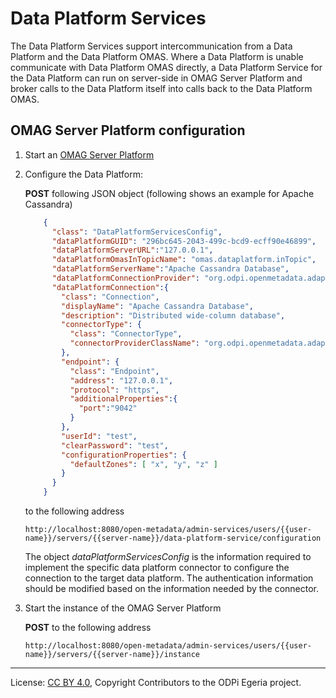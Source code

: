 <!-- SPDX-License-Identifier: CC-BY-4.0 -->
<!-- Copyright Contributors to the ODPi Egeria project. -->

# Data Platform Services

The Data Platform Services support intercommunication from a Data Platform and
the Data Platform OMAS. Where a Data Platform is unable communicate with Data Platform 
OMAS directly, a Data Platform Service for the Data Platform can run on server-side in
OMAG Server Platform and broker calls to the Data Platform itself into calls back
to the Data Platform OMAS. 

## OMAG Server Platform configuration

1. Start an [OMAG Server Platform](../../../open-metadata-resources/open-metadata-tutorials/omag-server-tutorial)
1. Configure the Data Platform:

    **POST** following JSON object (following shows an example for Apache Cassandra)

    ```json
        {
          "class": "DataPlatformServicesConfig",
          "dataPlatformGUID": "296bc645-2043-499c-bcd9-ecff90e46899",
          "dataPlatformServerURL":"127.0.0.1",
          "dataPlatformOmasInTopicName": "omas.dataplatform.inTopic",
          "dataPlatformServerName":"Apache Cassandra Database",
          "dataPlatformConnectionProvider": "org.odpi.openmetadata.adapters.connectors.datastore.cassandra.CassandraDataStoreProvider",
          "dataPlatformConnection":{
            "class": "Connection",
            "displayName": "Apache Cassandra Database",
            "description": "Distributed wide-column database",
            "connectorType": {
              "class": "ConnectorType",
              "connectorProviderClassName": "org.odpi.openmetadata.adapters.connectors.datastore.cassandra.CassandraDataStoreProvider"
            },
            "endpoint": {
              "class": "Endpoint",
              "address": "127.0.0.1",
              "protocol": "https",
              "additionalProperties":{
                "port":"9042"
              }
            },
            "userId": "test",
            "clearPassword": "test",
            "configurationProperties": {
              "defaultZones": [ "x", "y", "z" ]
            }
          }
        }
    ```
    
    to the following address

    ```
    http://localhost:8080/open-metadata/admin-services/users/{{user-name}}/servers/{{server-name}}/data-platform-service/configuration
    ```

    The object *dataPlatformServicesConfig* is the information required to implement the specific data platform connector to configure the connection to the target data platform. 
    The authentication information should be modified based on the information needed by the connector.

1. Start the instance of the OMAG Server Platform

    **POST** to the following address
    
    ```
    http://localhost:8080/open-metadata/admin-services/users/{{user-name}}/servers/{{server-name}}/instance
    ```

----
License: [CC BY 4.0](https://creativecommons.org/licenses/by/4.0/),
Copyright Contributors to the ODPi Egeria project.